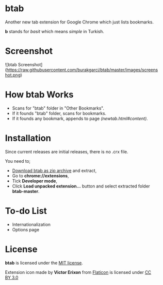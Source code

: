 # btab

Another new tab extension for Google Chrome which just lists bookmarks.

**b** stands for _basit_ which means _simple_ in Turkish.

# Screenshot

![btab Screenshot]
(https://raw.githubusercontent.com/burakgarci/btab/master/images/screenshot.png)

# How btab Works

- Scans for "btab" folder in "Other Bookmarks".
- If it founds "btab" folder, scans for bookmarks.
- If it founds any bookmark, appends to page *(newtab.html#content)*.

# Installation

Since current releases are initial releases, there is no .crx file.

You need to;
- [Download btab as zip archive](https://github.com/burakgarci/btab/archive/master.zip) and extract,
- Go to **chrome://extensions**,
- Tick **Developer mode**,
- Click **Load unpacked extension...** button and select extracted folder **btab-master**.

# To-do List

- Internationalization
- Options page

# License

**btab** is licensed under the [MIT license](http://www.opensource.org/licenses/mit-license.php).

Extension icon made by **Victor Erixon** from [Flaticon](http://flaticon.com) is licensed under [CC BY 3.0](http://creativecommons.org/licenses/by/3.0/)
